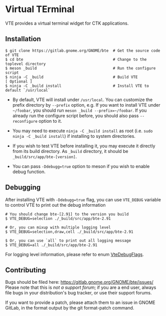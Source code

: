 Virtual TErminal
================

VTE provides a virtual terminal widget for CTK applications.

Installation
------------

```
$ git clone https://gitlab.gnome.org/GNOME/bte  # Get the source code of VTE
$ cd bte                                        # Change to the toplevel directory
$ meson _build                                  # Run the configure script
$ ninja -C _build                               # Build VTE
[ Optional ]
$ ninja -C _build install                       # Install VTE to default `/usr/local`
```

* By default, VTE will install under `/usr/local`. You can customize the
prefix directory by `--prefix` option, e.g. If you want to install VTE under
`~/foobar`, you should run `meson _build --prefix=~/foobar`. If you already
run the configure script before, you should also pass `--reconfigure` option to it.

* You may need to execute `ninja -C _build install` as root
(i.e. `sudo ninja -C _build install`) if installing to system directories.

* If you wish to test VTE before installing it, you may execute it directly from
its build directory. As `_build` directory, it should be `_build/src/app/bte-[version]`.

* You can pass `-Ddebugg=true` option to meson if you wish to enable debug function.


Debugging
---------

After installing VTE with `-Ddebugg=true` flag, you can use `VTE_DEBUG` variable to control
VTE to print out the debug information

```
# You should change bte-[2.91] to the version you build
$ VTE_DEBUG=selection ./_build/src/app/bte-2.91

# Or, you can mixup with multiple logging level
$ VTE_DEBUG=selection,draw,cell ./_build/src/app/bte-2.91

$ Or, you can use `all` to print out all logging message
$ VTE_DEBUG=all ./_build/src/app/bte-2.91
```

For logging level information, please refer to enum [VteDebugFlags](src/debug.h).


Contributing
------------

Bugs should be filed here: https://gitlab.gnome.org/GNOME/bte/issues/
Please note that this is *not a support forum*; if you are a end user,
always file bugs in your distribution's bug tracker, or use their
support forums.

If you want to provide a patch, please attach them to an issue in GNOME
GitLab, in the format output by the git format-patch command.
